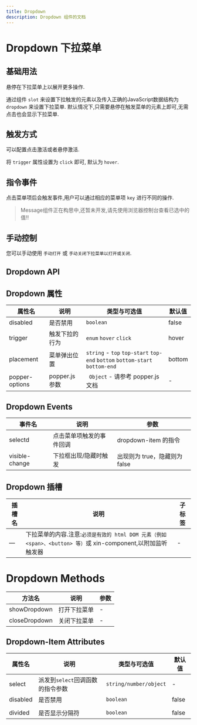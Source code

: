 ```yaml
---
title: Dropdown
description: Dropdown 组件的文档
---
```


# Dropdown 下拉菜单

## 基础用法

悬停在下拉菜单上以展开更多操作.

通过组件 `slot` 来设置下拉触发的元素以及传入正确的JavaScript数据结构为 `dropdown` 来设置下拉菜单. 默认情况下,只需要悬停在触发菜单的元素上即可,无需点击也会显示下拉菜单.

<preview path="../demo/Dropdown/basic.vue"></preview>

## 触发方式

可以配置点击激活或者悬停激活.

将 `trigger` 属性设置为 `click` 即可, 默认为 `hover`.

<preview path="../demo/Dropdown/trigger.vue"></preview>

## 指令事件

点击菜单项后会触发事件,用户可以通过相应的菜单项 `key` 进行不同的操作.

> Message组件正在构思中,还暂未开发,请先使用浏览器控制台查看已选中的值!!

<preview path="../demo/Dropdown/eventAfterClick.vue"></preview>

## 手动控制

您可以手动使用 `手动打开` 或 `手动关闭下拉菜单以打开或关闭`.

<preview path="../demo/Dropdown/manual.vue"></preview>

## Dropdown API

## Dropdown 属性

| 属性名         | 说明           | 类型与可选值                                                                | 默认值 |
| -------------- | -------------- | --------------------------------------------------------------------------- | ------ |
| disabled       | 是否禁用       | `boolean`                                                                   | false  |
| trigger        | 触发下拉的行为 | `enum` `hover` `click`                                                      | hover  |
| placement      | 菜单弹出位置   | `string` - `top` `top-start` `top-end` `bottom` `bottom-start` `bottom-end` | bottom |
| popper-options | popper.js 参数 | `	Object` - 请参考 popper.js 文档                                            | -      |

## Dropdown Events

| 事件名         | 说明                     | 参数                          |
| -------------- | ------------------------ | ----------------------------- |
| selectd        | 点击菜单项触发的事件回调 | dropdown-item 的指令          |
| visible-change | 下拉框出现/隐藏时触发    | 出现则为 true，隐藏则为 false |

## Dropdown 插槽

| 插槽名 | 说明                                                                                                          | 子标签 |
| ------ | ------------------------------------------------------------------------------------------------------------- | ------ |
| —      | 下拉菜单的内容.注意:`必须是有效的 html DOM 元素（例如 <span>、<button> 等）`或 xin-component,以附加监听触发器 | -      |

# Dropdown Methods

| 方法名        | 说明         | 参数 |
| ------------- | ------------ | ---- |
| showDropdown  | 打开下拉菜单 | -    |
| closeDropdown | 关闭下拉菜单 | -    |

## Dropdown-Item Attributes

| 属性名   | 说明                             | 类型与可选值           | 默认值 |
| -------- | -------------------------------- | ---------------------- | ------ |
| select   | 派发到`select`回调函数的指令参数 | `string/number/object` | -      |
| disabled | 是否禁用                         | `boolean`              | false  |
|          |
| divided  | 是否显示分隔符                   | `boolean`              | false  |
